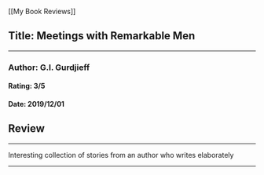 [[My Book Reviews]]

 
 ## Title: Meetings with Remarkable Men
 ---
 ### Author: G.I. Gurdjieff
 #### Rating: 3/5
 #### Date: 2019/12/01


 ## Review
 ---
 Interesting collection of stories from an author who writes elaborately



 ---
 